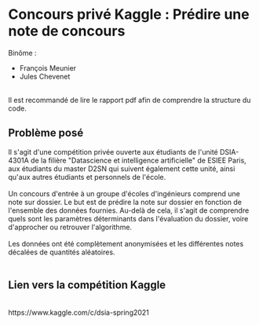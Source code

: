 # Concours privé Kaggle : Prédire une note de concours

Binôme :<br/>
- François Meunier
- Jules Chevenet
<br>
Il est recommandé de lire le rapport pdf afin de comprendre la structure du code.

## Problème posé

Il s'agit d'une compétition privée ouverte aux étudiants de l'unité DSIA-4301A de la filière "Datascience et intelligence artificielle" de ESIEE Paris, 
aux étudiants du master D2SN qui suivent également cette unité, ainsi qu'aux autres étudiants et personnels de l'école.<br>
<br>
Un concours d'entrée à un groupe d'écoles d'ingénieurs comprend une note sur dossier. Le but est de prédire la note sur dossier en fonction de l'ensemble des données fournies. 
Au-delà de cela, il s'agit de comprendre quels sont les paramètres déterminants dans l'évaluation du dossier, voire d'approcher ou retrouver l'algorithme.<br>
<br>
Les données ont été complètement anonymisées et les différentes notes décalées de quantités aléatoires.<br>
<br>
## Lien vers la compétition Kaggle
<br>
https://www.kaggle.com/c/dsia-spring2021